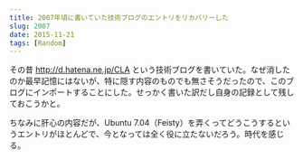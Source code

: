 ```yaml
---
title: 2007年頃に書いていた技術ブログのエントリをリカバリーした
slug: 2007
date: 2015-11-21
tags: [Random]
---
```


その昔 http://d.hatena.ne.jp/CLA という技術ブログを書いていた。なぜ消したのか最早記憶にはないが、特に隠す内容のものでも無さそうだったので、このブログにインポートすることにした。せっかく書いた訳だし自身の記録として残しておこうかと。

ちなみに肝心の内容だが、Ubuntu 7.04（Feisty）を弄くってどうこうするというエントリがほとんどで、今となっては全く役に立たないだろう。時代を感じる。
